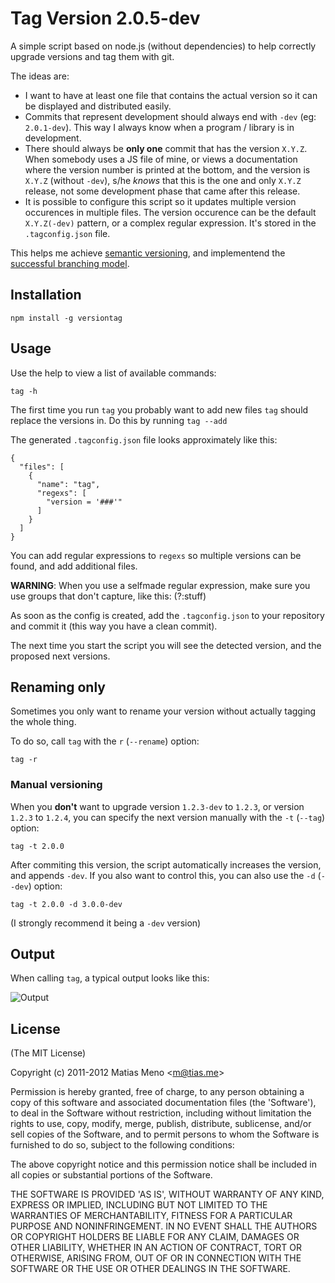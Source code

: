 # Tag Version 2.0.5-dev

A simple script based on node.js (without dependencies) to help correctly upgrade versions and tag them with git.

The ideas are:

- I want to have at least one file that contains the actual version so it can be displayed and distributed easily.
- Commits that represent development should always end with `-dev` (eg: `2.0.1-dev`). This way I always know when a program / library is in development.
- There should always be **only one** commit that has the version `X.Y.Z`. When somebody uses a JS file of mine, or views a documentation where the version number is printed at the bottom, and the version is `X.Y.Z` (without `-dev`), s/he *knows* that this is the one and only `X.Y.Z` release, not some development phase that came after this release.
- It is possible to configure this script so it updates multiple version occurences in multiple files. The version occurence can be the default `X.Y.Z(-dev)` pattern, or a complex regular expression. It's stored in the `.tagconfig.json` file.



This helps me achieve [semantic versioning](http://semver.org/), and implementend the [successful branching model](http://nvie.com/posts/a-successful-git-branching-model/).


## Installation

    npm install -g versiontag

## Usage

Use the help to view a list of available commands:

    tag -h


The first time you run `tag` you probably want to add new files `tag` should replace the versions in.
Do this by running `tag --add`

The generated `.tagconfig.json` file looks approximately like this:

    {
      "files": [
        {
          "name": "tag",
          "regexs": [
            "version = '###'"
          ]
        }
      ]
    }

You can add regular expressions to `regexs` so multiple versions can be found, and add additional files.

**WARNING**: When you use a selfmade regular expression, make sure you use groups that don't capture, like this: (?:stuff)

As soon as the config is created, add the `.tagconfig.json` to your repository and commit it (this way you have a clean commit).

The next time you start the script you will see the detected version, and the proposed next versions.

## Renaming only

Sometimes you only want to rename your version without actually tagging the whole thing.

To do so, call `tag` with the `r` (`--rename`) option:

    tag -r

### Manual versioning

When you **don't** want to upgrade version `1.2.3-dev` to `1.2.3`, or version `1.2.3` to `1.2.4`, you can specify the next version manually with the `-t` (`--tag`) option:

    tag -t 2.0.0

After commiting this version, the script automatically increases the version, and appends `-dev`. If you also want to control this, you can also use the `-d` (`--dev`) option:

    tag -t 2.0.0 -d 3.0.0-dev

(I strongly recommend it being a `-dev` version)

## Output

When calling `tag`, a typical output looks like this:

![Output](http://i.imgur.com/sKOwL.png)


## License

(The MIT License)

Copyright (c) 2011-2012 Matias Meno &lt;m@tias.me&gt;

Permission is hereby granted, free of charge, to any person obtaining a copy of this
software and associated documentation files (the 'Software'), to deal in the Software
without restriction, including without limitation the rights to use, copy, modify, merge,
publish, distribute, sublicense, and/or sell copies of the Software, and to permit persons
to whom the Software is furnished to do so, subject to the following conditions:

The above copyright notice and this permission notice shall be included in all copies or
substantial portions of the Software.

THE SOFTWARE IS PROVIDED 'AS IS', WITHOUT WARRANTY OF ANY KIND, EXPRESS OR IMPLIED,
INCLUDING BUT NOT LIMITED TO THE WARRANTIES OF MERCHANTABILITY, FITNESS FOR A PARTICULAR
PURPOSE AND NONINFRINGEMENT. IN NO EVENT SHALL THE AUTHORS OR COPYRIGHT HOLDERS BE LIABLE
FOR ANY CLAIM, DAMAGES OR OTHER LIABILITY, WHETHER IN AN ACTION OF CONTRACT, TORT OR
OTHERWISE, ARISING FROM, OUT OF OR IN CONNECTION WITH THE SOFTWARE OR THE USE OR OTHER
DEALINGS IN THE SOFTWARE.
